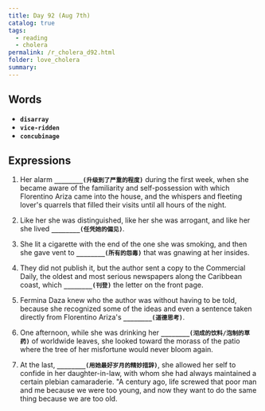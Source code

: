 ```yaml
---
title: Day 92 (Aug 7th)
catalog: true
tags: 
  - reading
  - cholera
permalink: /r_cholera_d92.html
folder: love_cholera
summary: 
---
```


## Words

-   <b data-toggle="tooltip" data-original-title="{{site.data.glossary.disarray}}">`disarray`</b>
-   <b data-toggle="tooltip" data-original-title="{{site.data.glossary.vice-ridden}}">`vice-ridden`</b>
-   <b data-toggle="tooltip" data-original-title="{{site.data.glossary.concubinage}}">`concubinage`</b>



## Expressions

1.  Her alarm <b data-toggle="tooltip" data-original-title="{{site.data.answers.92_a}}">`________(升级到了严重的程度)`</b> during the first week, when she became aware of the familiarity and self-possession with which Florentino Ariza came into the house, and the whispers and fleeting lover's quarrels that filled their visits until all hours of the night.

2.  Like her she was distinguished, like her she was arrogant, and like her she lived <b data-toggle="tooltip" data-original-title="{{site.data.answers.92_b}}">`________(任凭她的偏见)`</b>.

3.  She lit a cigarette with the end of the one she was smoking, and then she gave vent to <b data-toggle="tooltip" data-original-title="{{site.data.answers.92_c}}">`________(所有的怨毒)`</b> that was gnawing at her insides.

4.  They did not publish it, but the author sent a copy to the Commercial Daily, the oldest and most serious newspapers along the Caribbean coast, which <b data-toggle="tooltip" data-original-title="{{site.data.answers.92_d}}">`________(刊登)`</b> the letter on the front page.

5.  Fermina Daza knew who the author was without having to be told, because she recognized some of the ideas and even a sentence taken directly from Florentino Ariza's <b data-toggle="tooltip" data-original-title="{{site.data.answers.92_e}}">`________(道德思考)`</b>.

6.  One afternoon, while she was drinking her <b data-toggle="tooltip" data-original-title="{{site.data.answers.92_f}}">`________(沏成的饮料/泡制的草药)`</b> of worldwide leaves, she looked toward the morass of the patio where the tree of her misfortune would never bloom again.

7.  At the last, <b data-toggle="tooltip" data-original-title="{{site.data.answers.92_g}}">`________(用她最好岁月的精妙措辞)`</b>, she allowed her self to confide in her daughter-in-law, with whom she had always maintained a certain plebian camaraderie. "A century ago, life screwed that poor man and me because we were too young, and now they want to do the same thing because we are too old.